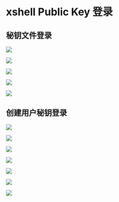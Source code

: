 # xshell Public Key 登录

## 秘钥文件登录

![](snapshot/xshell-login-pk.png)

![](snapshot/xshell-login-pk-file.png)

![](snapshot/xshell-login-pk-file1.png)

![](snapshot/xshell-login-pk-file2.png)

![](snapshot/xshell-login-pk-file3.png)

## 创建用户秘钥登录

![](snapshot/xshell-login-pk.png)

![](snapshot/xshell-login-pk-uk.png)

![](snapshot/xshell-login-pk-uk1.png)

![](snapshot/xshell-login-pk-uk2.png)

![](snapshot/xshell-login-pk-uk3.png)

![](snapshot/xshell-login-pk-uk4.png)

![](snapshot/xshell-login-pk-file3.png)